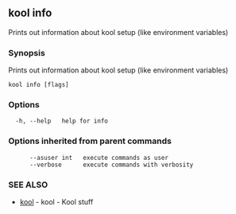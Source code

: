 ## kool info

Prints out information about kool setup (like environment variables)

### Synopsis

Prints out information about kool setup (like environment variables)

```
kool info [flags]
```

### Options

```
  -h, --help   help for info
```

### Options inherited from parent commands

```
      --asuser int   execute commands as user
      --verbose      execute commands with verbosity
```

### SEE ALSO

* [kool](kool.md)	 - kool - Kool stuff

